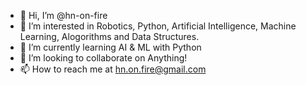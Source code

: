 - 👋 Hi, I’m @hn-on-fire
- 👀 I’m interested in Robotics, Python, Artificial Intelligence, Machine Learning, Alogorithms and Data Structures.
- 🌱 I’m currently learning AI & ML with Python
- 💞️ I’m looking to collaborate on Anything!
- 📫 How to reach me at hn.on.fire@gmail.com

<!---
hn-on-fire/hn-on-fire is a ✨ special ✨ repository because its `README.md` (this file) appears on your GitHub profile.
You can click the Preview link to take a look at your changes.
--->
